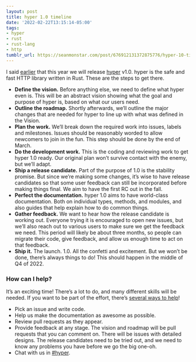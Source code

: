 ```yaml
---
layout: post
title: hyper 1.0 timeline
date: '2022-02-22T13:15:14-05:00'
tags:
- hyper
- rust
- rust-lang
- http
tumblr_url: https://seanmonstar.com/post/676912131372875776/hyper-10-timeline
---
```

I said [earlier](https://seanmonstar.com/blog/2022-01-04-hyper-ish-2021-in-review/) that this year we will release [hyper](https://hyper.rs) v1.0. hyper is the safe and fast HTTP library written in Rust. These are the steps to get there.

- **Define the vision.** Before anything else, we need to define what hyper even is. This will be an abstract vision showing what the goal and purpose of hyper is, based on what our users need.
- **Outline the roadmap.** Shortly afterwards, we’ll outline the major changes that are needed for hyper to line up with what was defined in the Vision.
- **Plan the work.** We’ll break down the required work into issues, labels and milestones. Issues should be reasonably worded to allow newcomers to join in the fun. This step should be done by the end of March.
- **Do the development work.** This is the coding and reviewing work to get hyper 1.0 ready. Our original plan won’t survive contact with the enemy, but we’ll adapt.
- **Ship a release candidate.** Part of the purpose of 1.0 is the stability promise. But since we’re making some changes, it’s wise to have release candidates so that some user feedback can still be incorporated before making things final. We aim to have the first RC out in the fall.
- **Perfect the documentation.** hyper 1.0 aims to have world-class documentation. Both on individual types, methods, and modules, and also guides that help explain how to do common things.
- **Gather feedback.** We want to hear how the release candidate is working out. Everyone trying it is encouraged to open new issues, but we’ll also reach out to various users to make sure we get the feedback we need. This period will likely be about three months, so people can migrate their code, give feedback, and allow us enough time to act on that feedback.
- **Ship it.** The launch. 1.0. All the confetti and excitement. But we won’t be done, there’s always things to do! This should happen in the middle of Q4 of 2022.

### How can I help?

It’s an exciting time! There’s a lot to do, and many different skills will be needed. If you want to be part of the effort, there’s [several ways to help](https://github.com/hyperium/hyper/blob/master/CONTRIBUTING.md)!

- Pick an issue and write code.
- Help us make the documentation as awesome as possible.
- Review pull requests as they appear.
- Provide feedback at any stage. The vision and roadmap will be pull requests that you can comment on. There will be issues with detailed designs. The release candidates need to be tried out, and we need to know any problems you have before we go the big one-oh.
- Chat with us in [#hyper](https://discord.gg/kkwpueZ).

